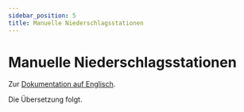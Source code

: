 ```yaml
---
sidebar_position: 5
title: Manuelle Niederschlagsstationen
---
```


# Manuelle Niederschlagsstationen

Zur [Dokumentation auf Englisch](https://opendatadocs.meteoswiss.ch/a-data-groundbased/a5-manual-precipitation-stations).

Die Übersetzung folgt.
